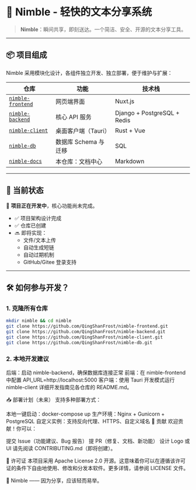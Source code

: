 # 🚀 Nimble - 轻快的文本分享系统

> **Nimble**：瞬间共享，即刻送达。一个简洁、安全、开源的文本分享工具。

---

## 📦 项目组成

Nimble 采用模块化设计，各组件独立开发、独立部署，便于维护与扩展：

| 仓库 | 功能 | 技术栈 |
|------|------|--------|
| [`nimble-frontend`](https://github.com/QingShanFrost/nimble-frontend) | 网页端界面 | Nuxt.js |
| [`nimble-backend`](https://github.com/QingShanFrost/nimble-backend) | 核心 API 服务 | Django + PostgreSQL + Redis |
| [`nimble-client`](https://github.com/QingShanFrost/nimble-client) | 桌面客户端（Tauri） | Rust + Vue |
| [`nimble-db`](https://github.com/QingShanFrost/nimble-db) | 数据库 Schema 与迁移 | SQL |
| [`nimble-docs`](https://github.com/QingShanFrost/nimble-docs) | 本仓库：文档中心 | Markdown |

---

## 🚦 当前状态

🚧 **项目正在开发中**，核心功能尚未完成。

- ✅ 项目架构设计完成
- ✅ 仓库已创建
- 🔜 即将实现：
  - 文件/文本上传
  - 自动生成短链
  - 自动过期机制
  - GitHub/Gitee 登录支持

---

## 🛠️ 如何参与开发？

### 1. 克隆所有仓库

```bash
mkdir nimble && cd nimble
git clone https://github.com/QingShanFrost/nimble-frontend.git
git clone https://github.com/QingShanFrost/nimble-backend.git
git clone https://github.com/QingShanFrost/nimble-client.git
git clone https://github.com/QingShanFrost/nimble-db.git
```

### 2. 本地开发建议
后端：启动 nimble-backend，确保数据库连接正常
前端：在 nimble-frontend 中配置 API_URL=http://localhost:5000
客户端：使用 Tauri 开发模式运行 nimble-client
详细开发指南见各仓库的 README.md。

📥 部署计划（未来）
支持多种部署方式：

本地一键启动：docker-compose up
生产环境：Nginx + Gunicorn + PostgreSQL
自定义实例：支持反向代理、HTTPS、自定义域名
🤝 贡献
欢迎贡献！你可以：

提交 Issue（功能建议、Bug 报告）
提 PR（修复、文档、新功能）
设计 Logo 或 UI
请先阅读 CONTRIBUTING.md（即将创建）。

📄 许可证
本项目采用 Apache License 2.0 开源。这意味着你可以在遵循该许可证的条件下自由地使用、修改和分发本软件。更多详情，请参阅 LICENSE 文件。

🌟 Nimble —— 因为分享，应该轻而易举。
